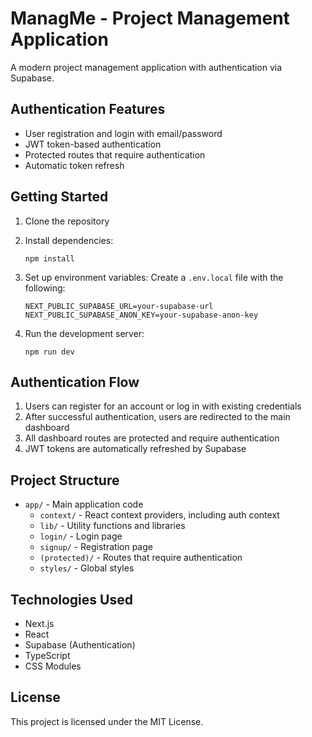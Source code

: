 # ManagMe - Project Management Application

A modern project management application with authentication via Supabase.

## Authentication Features

- User registration and login with email/password
- JWT token-based authentication
- Protected routes that require authentication
- Automatic token refresh

## Getting Started

1. Clone the repository
2. Install dependencies:
   ```
   npm install
   ```
3. Set up environment variables:
   Create a `.env.local` file with the following:
   ```
   NEXT_PUBLIC_SUPABASE_URL=your-supabase-url
   NEXT_PUBLIC_SUPABASE_ANON_KEY=your-supabase-anon-key
   ```

4. Run the development server:
   ```
   npm run dev
   ```

## Authentication Flow

1. Users can register for an account or log in with existing credentials
2. After successful authentication, users are redirected to the main dashboard
3. All dashboard routes are protected and require authentication
4. JWT tokens are automatically refreshed by Supabase

## Project Structure

- `app/` - Main application code
  - `context/` - React context providers, including auth context
  - `lib/` - Utility functions and libraries
  - `login/` - Login page
  - `signup/` - Registration page
  - `(protected)/` - Routes that require authentication
  - `styles/` - Global styles

## Technologies Used

- Next.js
- React
- Supabase (Authentication)
- TypeScript
- CSS Modules

## License

This project is licensed under the MIT License.
